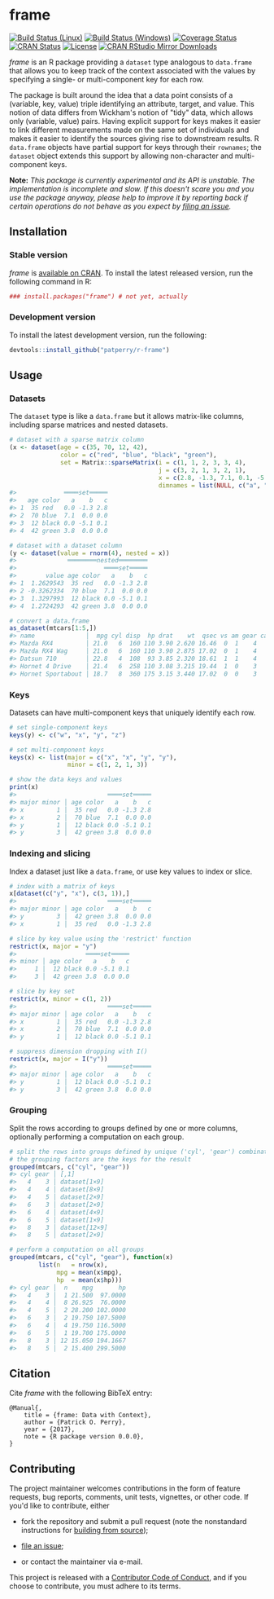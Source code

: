 <!-- README.md is generated from README.Rmd. Please edit that file -->



frame
=====

[![Build Status (Linux)][travis-badge]][travis]
[![Build Status (Windows)][appveyor-badge]][appveyor]
[![Coverage Status][codecov-badge]][codecov]
[![CRAN Status][cran-badge]][cran]
[![License][apache-badge]][apache]
[![CRAN RStudio Mirror Downloads][cranlogs-badge]][cran]


*frame* is an R package providing a `dataset` type analogous to `data.frame`
that allows you to keep track of the context associated with the values by
specifying a single- or multi-component key for each row.


The package is built around the idea that a data point consists of a
(variable, key, value) triple identifying an attribute, target, and value.
This notion of data differs from Wickham's notion of "tidy" data, which allows
only (variable, value) pairs.  Having explicit support for keys makes it
easier to link different measurements made on the same set of individuals and
makes it easier to identify the sources giving rise to downstream results.  R
`data.frame` objects have partial support for keys through their `rownames`;
the `dataset` object extends this support by allowing non-character and
multi-component keys.


**Note:** *This package is currently experimental and its API is unstable. The
implementation is incomplete and slow. If this doesn't scare you and you use
the package anyway, please help to improve it by reporting back if certain
operations do not behave as you expect by [filing an issue][issues].*


Installation
------------

### Stable version

*frame* is [available on CRAN][cran]. To install the latest released version,
run the following command in R:

```r
### install.packages("frame") # not yet, actually
```

### Development version

To install the latest development version, run the following:

```r
devtools::install_github("patperry/r-frame")
```


Usage
-----

### Datasets

The `dataset` type is like a `data.frame` but it allows matrix-like columns,
including sparse matrices and nested datasets.


```r
# dataset with a sparse matrix column
(x <- dataset(age = c(35, 70, 12, 42),
              color = c("red", "blue", "black", "green"),
              set = Matrix::sparseMatrix(i = c(1, 1, 2, 3, 3, 4),
                                         j = c(3, 2, 1, 3, 2, 1),
                                         x = c(2.8, -1.3, 7.1, 0.1, -5.1, 3.8),
                                         dimnames = list(NULL, c("a", "b", "c")))))
#>             ════set═════
#>   age color   a    b   c
#> 1  35 red   0.0 -1.3 2.8
#> 2  70 blue  7.1  0.0 0.0
#> 3  12 black 0.0 -5.1 0.1
#> 4  42 green 3.8  0.0 0.0

# dataset with a dataset column
(y <- dataset(value = rnorm(4), nested = x))
#>              ════════nested════════
#>                        ════set═════
#>        value age color   a    b   c
#> 1  1.2629543  35 red   0.0 -1.3 2.8
#> 2 -0.3262334  70 blue  7.1  0.0 0.0
#> 3  1.3297993  12 black 0.0 -5.1 0.1
#> 4  1.2724293  42 green 3.8  0.0 0.0

# convert a data.frame
as_dataset(mtcars[1:5,])
#> name              │  mpg cyl disp  hp drat    wt  qsec vs am gear carb
#> Mazda RX4         │ 21.0   6  160 110 3.90 2.620 16.46  0  1    4    4
#> Mazda RX4 Wag     │ 21.0   6  160 110 3.90 2.875 17.02  0  1    4    4
#> Datsun 710        │ 22.8   4  108  93 3.85 2.320 18.61  1  1    4    1
#> Hornet 4 Drive    │ 21.4   6  258 110 3.08 3.215 19.44  1  0    3    1
#> Hornet Sportabout │ 18.7   8  360 175 3.15 3.440 17.02  0  0    3    2
```

### Keys

Datasets can have multi-component keys that uniquely identify each row.


```r
# set single-component keys
keys(y) <- c("w", "x", "y", "z")

# set multi-component keys
keys(x) <- list(major = c("x", "x", "y", "y"),
                minor = c(1, 2, 1, 3))

# show the data keys and values
print(x)
#>                         ════set═════
#> major minor │ age color   a    b   c
#> x         1 │  35 red   0.0 -1.3 2.8
#> x         2 │  70 blue  7.1  0.0 0.0
#> y         1 │  12 black 0.0 -5.1 0.1
#> y         3 │  42 green 3.8  0.0 0.0
```

### Indexing and slicing

Index a dataset just like a `data.frame`, or use key values to index or slice.


```r
# index with a matrix of keys
x[dataset(c("y", "x"), c(3, 1)),]
#>                         ════set═════
#> major minor │ age color   a    b   c
#> y         3 │  42 green 3.8  0.0 0.0
#> x         1 │  35 red   0.0 -1.3 2.8

# slice by key value using the 'restrict' function
restrict(x, major = "y")
#>                   ════set═════
#> minor │ age color   a    b   c
#>     1 │  12 black 0.0 -5.1 0.1
#>     3 │  42 green 3.8  0.0 0.0

# slice by key set
restrict(x, minor = c(1, 2))
#>                         ════set═════
#> major minor │ age color   a    b   c
#> x         1 │  35 red   0.0 -1.3 2.8
#> x         2 │  70 blue  7.1  0.0 0.0
#> y         1 │  12 black 0.0 -5.1 0.1

# suppress dimension dropping with I()
restrict(x, major = I("y"))
#>                         ════set═════
#> major minor │ age color   a    b   c
#> y         1 │  12 black 0.0 -5.1 0.1
#> y         3 │  42 green 3.8  0.0 0.0
```

### Grouping

Split the rows according to groups defined by one or more columns, optionally
performing a computation on each group.


```r
# split the rows into groups defined by unique ('cyl', 'gear') combinations;
# the grouping factors are the keys for the result
grouped(mtcars, c("cyl", "gear"))
#> cyl gear │ [,1]         
#>   4    3 │ dataset[1×9] 
#>   4    4 │ dataset[8×9] 
#>   4    5 │ dataset[2×9] 
#>   6    3 │ dataset[2×9] 
#>   6    4 │ dataset[4×9] 
#>   6    5 │ dataset[1×9] 
#>   8    3 │ dataset[12×9]
#>   8    5 │ dataset[2×9]

# perform a computation on all groups
grouped(mtcars, c("cyl", "gear"), function(x)
        list(n   = nrow(x),
             mpg = mean(x$mpg),
             hp  = mean(x$hp)))
#> cyl gear │  n    mpg       hp
#>   4    3 │  1 21.500  97.0000
#>   4    4 │  8 26.925  76.0000
#>   4    5 │  2 28.200 102.0000
#>   6    3 │  2 19.750 107.5000
#>   6    4 │  4 19.750 116.5000
#>   6    5 │  1 19.700 175.0000
#>   8    3 │ 12 15.050 194.1667
#>   8    5 │  2 15.400 299.5000
```


Citation
--------

Cite *frame* with the following BibTeX entry:

    @Manual{,
        title = {frame: Data with Context},
        author = {Patrick O. Perry},
        year = {2017},
        note = {R package version 0.0.0},
    }


Contributing
------------

The project maintainer welcomes contributions in the form of feature requests,
bug reports, comments, unit tests, vignettes, or other code.  If you'd like to
contribute, either

 + fork the repository and submit a pull request (note the nonstandard
   instructions for [building from source][building]);

 + [file an issue][issues];

 + or contact the maintainer via e-mail.

This project is released with a [Contributor Code of Conduct][conduct],
and if you choose to contribute, you must adhere to its terms.


[apache]: https://www.apache.org/licenses/LICENSE-2.0.html "Apache License, Version 2.0"
[apache-badge]: https://img.shields.io/badge/License-Apache%202.0-blue.svg "Apache License, Version 2.0"
[appveyor]: https://ci.appveyor.com/project/patperry/r-frame/branch/master "Continuous Integration (Windows)"
[appveyor-badge]: https://ci.appveyor.com/api/projects/status/github/patperry/r-frame?branch=master&svg=true "Continuous Inegration (Windows)"
[building]: #development-version "Building from Source"
[codecov]: https://codecov.io/github/patperry/r-frame?branch=master "Code Coverage"
[codecov-badge]: https://codecov.io/github/patperry/r-frame/coverage.svg?branch=master "Code Coverage"
[conduct]: https://github.com/patperry/r-frame/blob/master/CONDUCT.md "Contributor Code of Conduct"
[cran]: https://cran.r-project.org/package=frame "CRAN Page"
[cran-badge]: http://www.r-pkg.org/badges/version/frame "CRAN Page"
[cranlogs-badge]: http://cranlogs.r-pkg.org/badges/frame "CRAN Downloads"
[issues]: https://github.com/patperry/r-frame/issues "Issues"
[travis]: https://travis-ci.org/patperry/r-frame "Continuous Integration (Linux)"
[travis-badge]: https://api.travis-ci.org/patperry/r-frame.svg?branch=master "Continuous Integration (Linux)"
